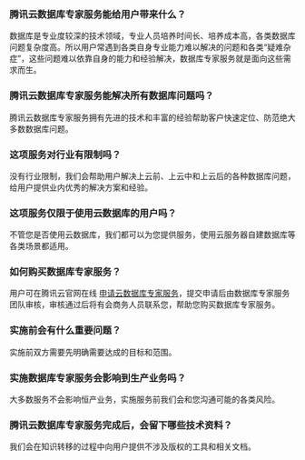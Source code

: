 ### 腾讯云数据库专家服务能给用户带来什么？
数据库是专业度较深的技术领域，专业人员培养时间长、培养成本高，各类数据库问题复杂度高。所以用户常遇到各类自身专业能力难以解决的问题和各类“疑难杂症”，这些问题难以依靠自身的能力和经验解决，数据库专家服务就是面向这些需求而生。

### 腾讯云数据库专家服务能解决所有数据库问题吗？
腾讯云数据库专家服务拥有先进的技术和丰富的经验帮助客户快速定位、防范绝大多数数据库问题。

### 这项服务对行业有限制吗？
没有行业限制，我们会帮助用户解决上云前、上云中和上云后的各种数据库问题，给用户提供业内优秀的解决方案和经验。

### 这项服务仅限于使用云数据库的用户吗？
不管您是否使用云数据库，我们都可以为您提供服务，使用云服务器自建数据库等各类场景都适用。

### 如何购买数据库专家服务？
用户可在腾讯云官网在线 [申请云数据库专家服务]()，提交申请后由数据库专家服务团队审核，审核通过后将有会商务人员联系您，帮助您购买数据库专家服务。

### 实施前会有什么重要问题？
实施前双方需要先明确需要达成的目标和范围。

### 实施数据库专家服务会影响到生产业务吗？
大多数服务不会影响恒产业务，实施服务前我们会和您沟通可能的各类风险。

### 腾讯云数据库专家服务完成后，会留下哪些技术资料？
我们会在知识转移的过程中向用户提供不涉及版权的工具和相关文档。
